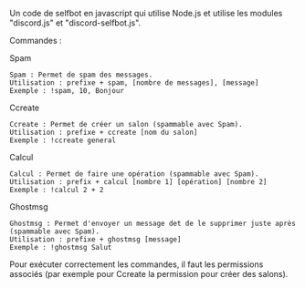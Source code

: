 Un code de selfbot en javascript qui
utilise Node.js et
utilise les modules "discord.js" et "discord-selfbot.js".

Commandes :

  Spam
  
    Spam : Permet de spam des messages.
    Utilisation : prefixe + spam, [nombre de messages], [message]
    Exemple : !spam, 10, Bonjour
    
    
  Ccreate
    
    Ccreate : Permet de créer un salon (spammable avec Spam).
    Utilisation : prefixe + ccreate [nom du salon]
    Exemple : !ccreate general
    
    
  Calcul
    
    Calcul : Permet de faire une opération (spammable avec Spam).
    Utilisation : prefix + calcul [nombre 1] [opération] [nombre 2]
    Exemple : !calcul 2 + 2
    
    
  Ghostmsg
    
    Ghostmsg : Permet d'envoyer un message det de le supprimer juste après (spammable avec Spam).
    Utilisation : prefixe + ghostmsg [message]
    Exemple : !ghostmsg Salut
    
    
Pour exécuter correctement les commandes, il faut les permissions associés (par exemple pour Ccreate la permission pour créer des salons).

